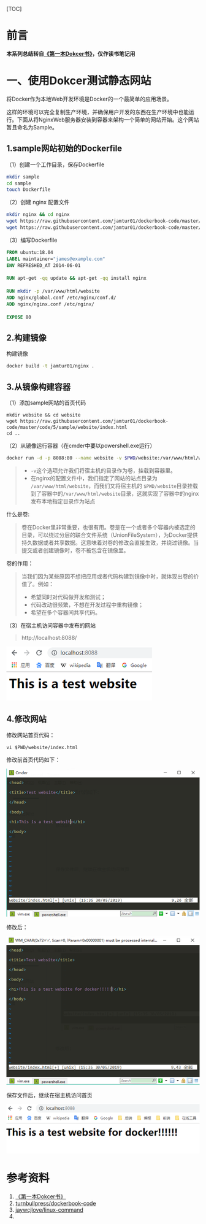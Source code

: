 [TOC]



# 前言

**本系列总结转自[《第一本Dokcer书》](https://item.jd.com/11909234.html)，仅作读书笔记用**



# 一、使用Dokcer测试静态网站

将Docker作为本地Web开发环境是Docker的一个最简单的应用场景。

这样的环境可以完全复制生产环境，并确保用户开发的东西在生产环境中也能运行。下面从将NginxWeb服务器安装到容器来架构一个简单的网站开始。这个网站暂且命名为Sample。



## 1.sample网站初始的Dockerfile

（1）创建一个工作目录，保存Dockerfile

```bash
mkdir sample
cd sample
touch Dockerfile
```



（2）创建 nginx 配置文件

```bash
mkdir nginx && cd nginx
wget https://raw.githubusercontent.com/jamtur01/dockerbook-code/master/code/5/sample/nginx/global.conf
wget https://raw.githubusercontent.com/jamtur01/dockerbook-code/master/code/5/sample/nginx/nginx.conf
```



（3）编写Dockerfile

```dockerfile
FROM ubuntu:18.04
LABEL maintainer="james@example.com"
ENV REFRESHED_AT 2014-06-01

RUN apt-get -qq update && apt-get -qq install nginx

RUN mkdir -p /var/www/html/website
ADD nginx/global.conf /etc/nginx/conf.d/
ADD nginx/nginx.conf /etc/nginx/

EXPOSE 80
```



## 2.构建镜像

构建镜像

```bash
docker build -t jamtur01/nginx .
```





## 3.从镜像构建容器

（1）添加sample网站的首页代码

```
mkdir website && cd website
wget https://raw.githubusercontent.com/jamtur01/dockerbook-code/master/code/5/sample/website/index.html
cd ..
```



（2）从镜像运行容器（在cmder中要以powershell.exe运行）

```bash
docker run -d -p 8088:80 --name website -v $PWD/website:/var/www/html/website jamtur01/nginx nginx
```



> - `-v`这个选项允许我们将宿主机的目录作为卷，挂载到容器里。
> - 在nginx的配置文件中，我们指定了网站的站点目录为 `/var/www/html/website`，而我们又将宿主机的 `$PWD/website`目录挂载到了容器中的`/var/www/html/website`目录，这就实现了容器中的nginx发布本地指定目录作为站点



什么是卷:

> 卷在Docker里非常重要，也很有用。卷是在一个或者多个容器内被选定的目录，可以绕过分层的联合文件系统（UnionFileSystem），为Docker提供持久数据或者共享数据。这意味着对卷的修改会直接生效，并绕过镜像。当提交或者创建镜像时，卷不被包含在镜像里。

卷的作用：

> 当我们因为某些原因不想把应用或者代码构建到镜像中时，就体现出卷的价值了。例如：
>
> - 希望同时对代码做开发和测试；
> - 代码改动很频繁，不想在开发过程中重构镜像；
> - 希望在多个容器间共享代码。



（3）在宿主机访问容器中发布的网站

> http://localhost:8088/



![1559201402294](./images/1559201402294.png)





## 4.修改网站

修改网站首页代码：

```
vi $PWD/website/index.html
```

修改前首页代码如下：

![1559201848710](./images/1559201848710.png)



修改后：

![1559201880905](./images/1559201880905.png)





保存文件后，继续在宿主机访问首页

![1559201909209](./images/1559201909209.png)









# 参考资料

1. [《第一本Dokcer书》](https://item.jd.com/11909234.html)
2. [turnbullpress/dockerbook-code](https://github.com/turnbullpress/dockerbook-code)
3. [jaywcjlove/linux-command](https://github.com/jaywcjlove/linux-command)
4. 



